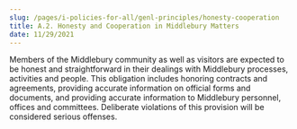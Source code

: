 ```yaml
---
slug: /pages/i-policies-for-all/genl-principles/honesty-cooperation
title: A.2. Honesty and Cooperation in Middlebury Matters
date: 11/29/2021
---
```


Members of the Middlebury community as well as visitors are expected to be honest and straightforward in their dealings with Middlebury processes, activities and people.  This obligation includes honoring contracts and agreements, providing accurate information on official forms and documents, and providing accurate information to Middlebury personnel, offices and committees.  Deliberate violations of this provision will be considered serious offenses. 